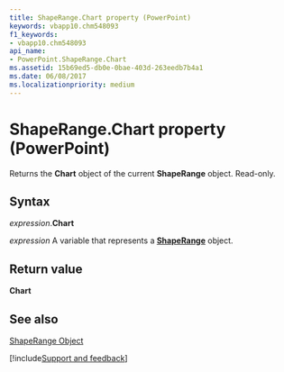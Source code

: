 ```yaml
---
title: ShapeRange.Chart property (PowerPoint)
keywords: vbapp10.chm548093
f1_keywords:
- vbapp10.chm548093
api_name:
- PowerPoint.ShapeRange.Chart
ms.assetid: 15b69ed5-db0e-0bae-403d-263eedb7b4a1
ms.date: 06/08/2017
ms.localizationpriority: medium
---
```



# ShapeRange.Chart property (PowerPoint)

Returns the **Chart** object of the current **ShapeRange** object. Read-only.


## Syntax

_expression_.**Chart**

_expression_ A variable that represents a **[ShapeRange](PowerPoint.ShapeRange.md)** object.


## Return value

 **Chart**


## See also


[ShapeRange Object](PowerPoint.ShapeRange.md)

[!include[Support and feedback](~/includes/feedback-boilerplate.md)]